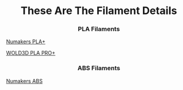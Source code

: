 <h1 align="center">These Are The Filament Details</h1>


<h3 align="center">PLA Filaments </h3>

[Numakers PLA+](https://numakers.com/products/pla-filament?variant=47078003867956)

[WOLD3D PLA PRO+](https://wol3d.com/product/pla-yellow/)


<h3 align="center">ABS Filaments </h3>

[Numakers ABS](https://robu.in/product/numaker-abs-filament-apple-red-1-75-mm-1-kg/?gad_source=1)

